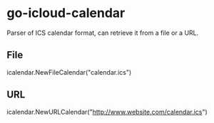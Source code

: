 # go-icloud-calendar

Parser of ICS calendar format, can retrieve it from a file or a URL.

## File

icalendar.NewFileCalendar("calendar.ics")

## URL

icalendar.NewURLCalendar("http://www.website.com/calendar.ics")

